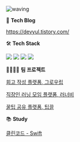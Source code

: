 ![waving](https://capsule-render.vercel.app/api?type=waving&height=200&text=Yuri&nbsp;Lee's&nbsp;Github&fontAlign=50&fontAlignY=40&color=gradient)

💬 **Tech Blog**

https://devyul.tistory.com/

🛠 **Tech Stack**

<img src="https://img.shields.io/badge/iOS-000000?style=flat-square&logo=Apple&logoColor=white"/></a>
<img src="https://img.shields.io/badge/Swift-F05138?style=flat-square&logo=Swift&logoColor=white"/></a>
<img src="https://img.shields.io/badge/Xcode-147EFB?style=flat-square&logo=Xcode&logoColor=white"/></a>
<img src="https://img.shields.io/badge/ReactiveX-B7178C?style=flat-square&logo=ReactiveX&logoColor=white"/></a>

👨‍👩‍👧‍👧 **팀 프로젝트**

[회고 작성 플랫폼, 그로우립](https://github.com/paicooha/Growlibb-iOS)

[직장인 러닝 모임 플랫폼, 러너비](https://github.com/runner-be/RunnerBe-iOS)

[꿀팁 공유 플랫폼, 팁끌](https://github.com/yurrrri/Tipkle_iOS)

📚 **Study**

[클린코드 - Swift](https://github.com/yurrrri/Swift_clean_code)
